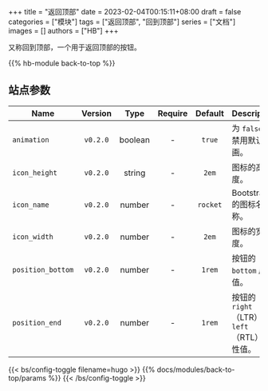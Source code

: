 +++
title = "返回顶部"
date = 2023-02-04T00:15:11+08:00
draft = false
categories = ["模块"]
tags = ["返回顶部", "回到顶部"]
series = ["文档"]
images = []
authors = ["HB"]
+++

又称回到顶部，一个用于返回顶部的按钮。

<!--more-->

{{% hb-module back-to-top %}}

## 站点参数

| Name              | Version  |  Type   | Require | Default  | Description                                    |
| ----------------- | :------: | :-----: | :-----: | :------: | ---------------------------------------------- |
| `animation`       | `v0.2.0` | boolean |    -    |  `true`  | 为 `false` 则禁用默认动画。                    |
| `icon_height`     | `v0.2.0` | string  |    -    |  `2em`   | 图标的高度。                                   |
| `icon_name`       | `v0.2.0` | number  |    -    | `rocket` | Bootstrap 的图标名称。                         |
| `icon_width`      | `v0.2.0` | number  |    -    |  `2em`   | 图标的宽度。                                   |
| `position_bottom` | `v0.2.0` | number  |    -    |  `1rem`  | 按钮的 `bottom` 属性值。                       |
| `position_end`    | `v0.2.0` | number  |    -    |  `1rem`  | 按钮的 `right`（LTR）或 `left`（RTL） 属性值。 |

{{< bs/config-toggle filename=hugo >}}
{{% docs/modules/back-to-top/params %}}
{{< /bs/config-toggle >}}
